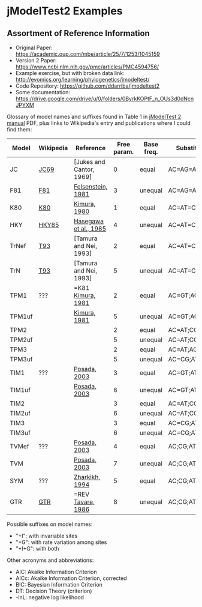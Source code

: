 # jModelTest2 Examples

## Assortment of Reference Information

 * Original Paper: <https://academic.oup.com/mbe/article/25/7/1253/1045159>
 * Version 2 Paper: <https://www.ncbi.nlm.nih.gov/pmc/articles/PMC4594756/>
 * Example exercise, but with broken data link: <http://evomics.org/learning/phylogenetics/jmodeltest/>
 * Code Repository: <https://github.com/ddarriba/jmodeltest2>
 * Some documentation: <https://drive.google.com/drive/u/0/folders/0ByrkKOPtF_n_OUs3d0dNcnJPYXM>

Glossary of model names and suffixes found in Table 1 in [jModelTest 2 manual]
PDF, plus links to Wikipedia's entry and publications where I could find them:

Model  | Wikipedia  | Reference                | Free param. | Base freq. | Substitution rates | Substitution code |
 ----- | ---------- | ------------------------ | ----------- | ---------- | ------------------ | ----------------- |
JC     | [JC69]     | [Jukes and Cantor, 1969] | 0           | equal      | AC=AG=AT=CG=CT=GT  | 000000            |
F81    | [F81]      | [Felsenstein, 1981]      | 3           | unequal    | AC=AG=AT=CG=CT=GT  | 000000            |
K80    | [K80]      | [Kimura, 1980]           | 1           | equal      | AC=AT=CG=GT;AG=GT  | 010010            |
HKY    | [HKY85]    | [Hasegawa et al., 1985]  | 4           | unequal    | AC=AT=CG=GT;AG=GT  | 010010            |
TrNef  | [T93]      | [Tamura and Nei, 1993]   | 2           | equal      | AC=AT=CG=GT;AG;GT  | 010020            |
TrN    | [T93]      | [Tamura and Nei, 1993]   | 5           | unequal    | AC=AT=CG=GT;AG;GT  | 010020            |
TPM1   | ???        | =K81 [Kimura, 1981]      | 2           | equal      | AC=GT;AG=CT;AT=CG  | 012210            |
TPM1uf |            | [Kimura, 1981]           | 5           | unequal    | AC=GT;AG=CT;AT=CG  | 012210            |
TPM2   |            |                          | 2           | equal      | AC=AT;CG=GT;AG=CT  | 010212            |
TPM2uf |            |                          | 5           | unequal    | AC=AT;CG=GT;AG=CT  | 010212            |
TPM3   |            |                          | 2           | equal      | AC=AT;AG=GT;AG=CT  | 012012            |
TPM3uf |            |                          | 5           | unequal    | AC=CG;AT=GT;AG=CT  | 012012            |
TIM1   | ???        | [Posada, 2003]           | 3           | equal      | AC=GT;AT=CG;AG;CT  | 012230            |
TIM1uf |            | [Posada, 2003]           | 6           | unequal    | AC=GT;AT=CG;AG;CT  | 012230            |
TIM2   |            |                          | 3           | equal      | AC=AT;CG=GT;AG;CT  | 010232            |
TIM2uf |            |                          | 6           | unequal    | AC=AT;CG=GT;AG;CT  | 010232            |
TIM3   |            |                          | 3           | equal      | AC=CG;AT=GT;AG;CT  | 012032            |
TIM3uf |            |                          | 6           | unequal    | AC=CG;AT=GT;AG;CT  | 012032            |
TVMef  | ???        | [Posada, 2003]           | 4           | equal      | AC;CG;AT;GT;AG=CT  | 012314            |
TVM    |            | [Posada, 2003]           | 7           | unequal    | AC;CG;AT;GT;AG=CT  | 012314            |
SYM    | ???        | [Zharkikh, 1994]         | 5           | equal      | AC;CG;AT;GT;AG;CT  | 012345            |
GTR    | [GTR]      | =REV [Tavare, 1986]      | 8           | unequal    | AC;CG;AT;GT;AG;CT  | 012345            |

[jModelTest 2 manual]: https://drive.google.com/drive/u/0/folders/0ByrkKOPtF_n_OUs3d0dNcnJPYXM

[JC69]:  https://en.wikipedia.org/wiki/Models_of_DNA_evolution#JC69_model_(Jukes_and_Cantor_1969)
[F81]:   https://en.wikipedia.org/wiki/Models_of_DNA_evolution#F81_model_(Felsenstein_1981)
[K80]:   https://en.wikipedia.org/wiki/Models_of_DNA_evolution#K80_model_(Kimura_1980)
[HKY85]: https://en.wikipedia.org/wiki/Models_of_DNA_evolution#HKY85_model_(Hasegawa,_Kishino_and_Yano_1985)
[T93]:   https://en.wikipedia.org/wiki/Models_of_DNA_evolution#TN93_model_(Tamura_and_Nei_1993)
[GTR]:   https://en.wikipedia.org/wiki/Models_of_DNA_evolution#GTR_model_(Tavar%C3%A9_1986)

[Tavare, 1986]:          http://www.damtp.cam.ac.uk/user/st321/CV_%26_Publications_files/STpapers-pdf/T86.pdf
[Kimura, 1980]:          https://doi.org/10.1007/BF01731581
[Kimura, 1981]:          https://www.ncbi.nlm.nih.gov/pmc/articles/PMC319072/
[Felsenstein, 1981]:     https://doi.org/10.1007/BF01734359
[Hasegawa et al., 1985]: https://www.ncbi.nlm.nih.gov/pubmed/3934395
[Zharkikh, 1994]:        https://www.ncbi.nlm.nih.gov/pubmed/7932793
[Posada, 2003]:          https://doi.org/10.1002/0471250953.bi0605s00

Possible suffixes on model names:
 * "+I": with invariable sites
 * "+G": with rate variation among sites
 * "+I+G": with both

Other acronyms and abbreviations:

 * AIC: Akaike Information Criterion
 * AICc: Akaike Information Criterion, corrected
 * BIC: Bayesian Information Criterion
 * DT: Decision Theory (criterion)
 * -lnL: negative log likelihood
